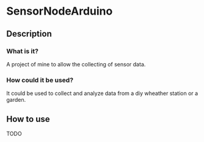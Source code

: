 # SensorNodeArduino
## Description
### What is it?
A project of mine to allow the collecting of sensor data.

### How could it be used?
It could be used to collect and analyze data from a diy wheather station or a garden.

## How to use
TODO
